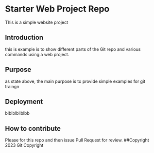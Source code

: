 # Starter Web Project Repo

This is a simple website project 

## Introduction

this is example is to show different parts of the Git repo and various 
commands using a web project.

## Purpose

as state above, the main purpose is to provide simple examples for git traingn
## Deployment

blblblbllblbb

## How to contribute

Please for this repo and then issue Pull Request for review.
##Copyright
2023 Git Copyright
